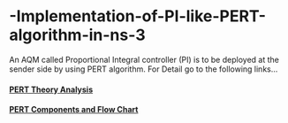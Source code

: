 # -Implementation-of-PI-like-PERT-algorithm-in-ns-3
An AQM called Proportional Integral controller (PI) is to be deployed at the sender side by using PERT algorithm.
For Detail go to the following links...

#### [PERT Theory Analysis](https://docs.google.com/document/d/145SLy2WEXDAdRCobOGsXHo5d8DgSR5WGa93nR9PEb5Q/edit?usp=sharing)
#### [PERT Components and Flow Chart](https://drive.google.com/open?id=14rq7_Bw4KxsJCbAZqGJ3zh6JXXenagNouYZWXEOBWkU)
